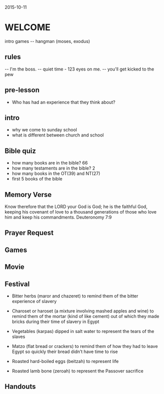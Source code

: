 2015-10-11

# WELCOME 

intro games
-- hangman (moses, exodus)

## rules
-- I'm the boss.
-- quiet time - 123 eyes on me.
-- you'll get kicked to the pew

## pre-lesson
- Who has had an experience that they think about? 

## intro
- why we come to sunday school
- what is different between church and school

## Bible quiz
- how many books are in the bible? 66
- how many testaments are in the bible? 2
- how many books in the OT(39) and NT(27)
- first 5 books of the bible

## Memory Verse
Know therefore that the LORD your God is God; he is the faithful God, keeping his covenant of love to a thousand generations of those who love him and keep his commandments.
Deuteronomy 7:9

## Prayer Request

## Games

## Movie

## Festival

- Bitter herbs (maror and chazeret) to remind them of the bitter experience of slavery

- Charoset or haroset (a mixture involving mashed apples and wine) to remind them of the mortar (kind of like cement) out of which they made bricks during their time of slavery in Egypt

- Vegetables (karpas) dipped in salt water to represent the tears of the slaves

- Matzo (flat bread or crackers) to remind them of how they had to leave Egypt so quickly their bread didn’t have time to rise

- Roasted hard-boiled eggs (beitzah) to represent life

- Roasted lamb bone (zeroah) to represent the Passover sacrifice

## Handouts
